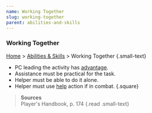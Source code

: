 ```yaml
---
name: Working Together
slug: working-together
parent: abilities-and-skills
---
```

### Working Together
[Home](dm-operations-center) > [Abilities & Skills](abilities-and-skills) > Working Together {.small-text}

- PC leading the activity has [advantage](advantage-disadvantage).
- Assistance must be practical for the task.
- Helper must be able to do it alone.
- Helper must use [help](help) action if in combat.
{.square}

> **Sources** <br/>
> Player's Handbook, p. 174
{.read .small-text}